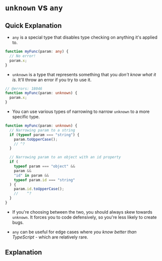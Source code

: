 # `unknown` vs `any`

## Quick Explanation

- `any` is a special type that disables type checking on anything it's applied to.

```ts twoslash
function myFunc(param: any) {
  // No error!
  param.x;
}
```

- `unknown` is a type that represents something that you _don't know what it is_. It'll throw an error if you try to use it.

```ts twoslash
// @errors: 18046
function myFunc(param: unknown) {
  param.x;
}
```

- You can use various types of narrowing to narrow `unknown` to a more specific type.

```ts twoslash
function myFunc(param: unknown) {
  // Narrowing param to a string
  if (typeof param === "string") {
    param.toUpperCase();
    // ^?
  }

  // Narrowing param to an object with an id property
  if (
    typeof param === "object" &&
    param &&
    "id" in param &&
    typeof param.id === "string"
  ) {
    param.id.toUpperCase();
    //    ^?
  }
}
```

- If you're choosing between the two, you should always skew towards `unknown`. It forces you to code defensively, so you're less likely to create bugs.

- `any` can be useful for edge cases where _you know better than TypeScript_ - which are relatively rare.

## Explanation
